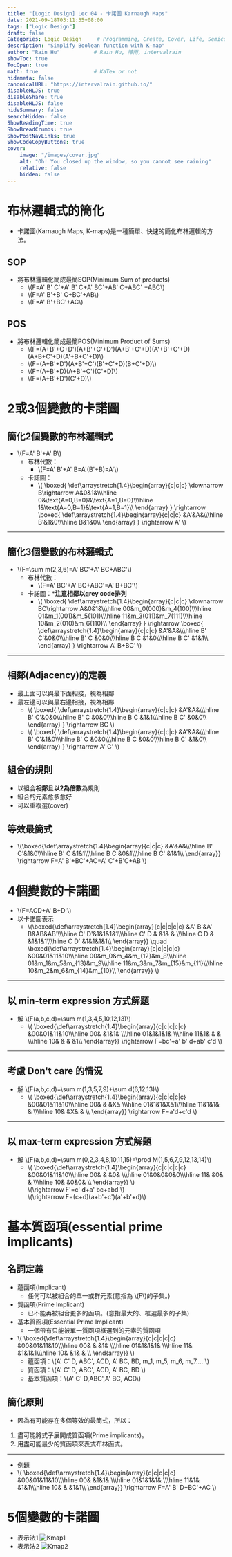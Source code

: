 ```yaml
---
title: "[Logic Design] Lec 04 - 卡諾圖 Karnaugh Maps"
date: 2021-09-18T03:11:35+08:00
tags: ["Logic Design"]
draft: false
Categories: Logic Design     # Programming, Create, Cover, Life, Semiconductor, Leetcode, Logic Design, Daily
description: "Simplify Boolean function with K-map"
author: "Rain Hu"           # Rain Hu, 陣雨, intervalrain
showToc: true
TocOpen: true
math: true                  # KaTex or not
hidemeta: false
canonicalURL: "https://intervalrain.github.io/"
disableHLJS: true
disableShare: true
disableHLJS: false
hideSummary: false
searchHidden: false
ShowReadingTime: true
ShowBreadCrumbs: true
ShowPostNavLinks: true
ShowCodeCopyButtons: true
cover:
    image: "/images/cover.jpg"
    alt: "Oh! You closed up the window, so you cannot see raining"
    relative: false
    hidden: false
---
```

# 布林邏輯式的簡化
+ 卡諾圖(Karnaugh Maps, K-maps)是一種簡單、快速的簡化布林邏輯的方法。
## SOP
+ 將布林邏輯化簡成最簡SOP(Minimum Sum of products)  
    + \\(F=A' B' C'+A' B' C+A' BC'+AB' C+ABC' +ABC\\)
    + \\(F=A' B'+B' C+BC'+AB\\)
    + \\(F=A' B'+BC'+AC\\)
## POS
+ 將布林邏輯化簡成最簡POS(Minimum Product of Sums)  
    + \\(F=(A+B'+C+D')(A+B'+C'+D')(A+B'+C'+D)(A'+B'+C'+D)(A+B+C'+D)(A'+B+C'+D)\\)
    + \\(F=(A+B'+D')(A+B'+C')(B'+C'+D)(B+C'+D)\\)
    + \\(F=(A+B'+D)(A+B'+C')(C'+D)\\)
    + \\(F=(A+B'+D')(C'+D)\\)
# 2或3個變數的卡諾圖
## 簡化2個變數的布林邏輯式
+ \\(F=A' B'+A' B\\)
    + 布林代數：
        + \\(F=A' B'+A' B=A'(B'+B)=A'\\)
    + 卡諾圖：
        + \\(
            \boxed{
                \def\arraystretch{1.4}\begin{array}{c|c|c}
                    \downarrow B\rightarrow A&0&1&\\\\\hline
                    0&\text{A=0,B=0}&\text{A=1,B=0}\\\\\hline
                    1&\text{A=0,B=1}&\text{A=1,B=1}\\\\
                \end{array}
            }
            \rightarrow
            \boxed{
                \def\arraystretch{1.4}\begin{array}{c|c|c}
                    &A'&A&\\\\\hline
                    B'&1&0\\\\\hline
                    B&1&0\\\\
                \end{array}
            }
            \rightarrow
            A'
        \\)
---
## 簡化3個變數的布林邏輯式  
+ \\(F=\sum m(2,3,6)=A' BC'+A' BC+ABC'\\)
    + 布林代數：
        + \\(F=A' BC'+A' BC+ABC'=A' B+BC'\\)
    + 卡諾圖：***注意相鄰以grey code排列**
        + \\(
            \boxed{
                \def\arraystretch{1.4}\begin{array}{c|c|c}
                    \downarrow BC\rightarrow A&0&1&\\\\\hline
                    00&m_0(000)&m_4(100)\\\\\hline
                    01&m_1(001)&m_5(101)\\\\\hline
                    11&m_3(011)&m_7(111)\\\\\hline
                    10&m_2(010)&m_6(110)\\\\
                \end{array}
            }
            \rightarrow
            \boxed{
                \def\arraystretch{1.4}\begin{array}{c|c|c}
                    &A'&A&\\\\\hline
                    B' C'&0&0\\\\\hline
                    B' C &0&0\\\\\hline
                    B C  &1&0\\\\\hline
                    B C' &1&1\\\\
                \end{array}
            }
            \rightarrow
            A' B+BC'
        \\)
---
## 相鄰(Adjacency)的定義
+ 最上面可以與最下面相接，視為相鄰
+ 最左邊可以與最右邊相接，視為相鄰
    + \\(
            \boxed{
                \def\arraystretch{1.4}\begin{array}{c|c|c}
                    &A'&A&\\\\\hline
                    B' C'&0&0\\\\\hline
                    B' C &0&0\\\\\hline
                    B C  &1&1\\\\\hline
                    B C' &0&0\\\\
                \end{array}
            }
            \rightarrow BC
        \\)
    + \\(
            \boxed{
                \def\arraystretch{1.4}\begin{array}{c|c|c}
                    &A'&A&\\\\\hline
                    B' C'&1&0\\\\\hline
                    B' C &0&0\\\\\hline
                    B C  &0&0\\\\\hline
                    B C' &1&0\\\\
                \end{array}
            }
            \rightarrow A' C'
        \\)
## 組合的規則
+ 以組合**相鄰**且**以2為倍數**為規則
+ 組合的元素愈多愈好
+ 可以重複選(cover)
## 等效最簡式
+ \\(\boxed{\def\arraystretch{1.4}\begin{array}{c|c|c}
    &A'&A&\\\\\hline
    B' C'&1&0\\\\\hline
    B' C &1&1\\\\\hline
    B C  &0&1\\\\\hline
    B C' &1&1\\\\
\end{array}}
\rightarrow
F=A' B'+BC'+AC=A' C'+B'C+AB
\\)
# 4個變數的卡諾圖
+ \\(F=ACD+A' B+D'\\)
+ 以卡諾圖表示
    + \\(\boxed{\def\arraystretch{1.4}\begin{array}{c|c|c|c|c}
        &A' B'&A' B&AB&AB'\\\\\hline
        C' D'&1&1&1&1\\\\\hline
        C' D & &1& & \\\\\hline
        C D  & &1&1&1\\\\\hline
        C D' &1&1&1&1\\\\
    \end{array}}
    \quad
    \boxed{\def\arraystretch{1.4}\begin{array}{c|c|c|c|c}
        &00&01&11&10\\\\\hline
        00&m_0&m_4&m_{12}&m_8\\\\\hline
        01&m_1&m_5&m_{13}&m_9\\\\\hline
        11&m_3&m_7&m_{15}&m_{11}\\\\\hline
        10&m_2&m_6&m_{14}&m_{10}\\\\
    \end{array}}
    \\)
---
## 以 min-term expression 方式解題
+ 解 \\(F(a,b,c,d)=\sum m(1,3,4,5,10,12,13)\\)
    + \\(
    \boxed{\def\arraystretch{1.4}\begin{array}{c|c|c|c|c}
        &00&01&11&10\\\\\hline
        00& &1&1& \\\\\hline
        01&1&1&1& \\\\\hline
        11&1& & & \\\\\hline
        10& & & &1\\\\
    \end{array}}
    \rightarrow
    F=bc'+a' b' d+ab' c'd
    \\)
---
## 考慮 Don't care 的情況
+ 解 \\(F(a,b,c,d)=\sum m(1,3,5,7,9)+\sum d(6,12,13)\\)
    + \\(
    \boxed{\def\arraystretch{1.4}\begin{array}{c|c|c|c|c}
        &00&01&11&10\\\\\hline
        00& & &X& \\\\\hline
        01&1&1&X&1\\\\\hline
        11&1&1& & \\\\\hline
        10& &X& & \\\\
    \end{array}}
    \rightarrow
    F=a'd+c'd
    \\)
---
## 以 max-term expression 方式解題
+ 解 \\(F(a,b,c,d)=\sum m(0,2,3,4,8,10,11,15)=\prod M(1,5,6,7,9,12,13,14)\\)
    + \\(
    \boxed{\def\arraystretch{1.4}\begin{array}{c|c|c|c|c}
        &00&01&11&10\\\\\hline
        00& & &0& \\\\\hline
        01&0&0&0&0\\\\\hline
        11& &0& & \\\\\hline
        10& &0&0& \\\\
    \end{array}}
    \\)  
    \\(\rightarrow F'=c' d+a' bc+abd'\\)  
    \\(\rightarrow F=(c+d)(a+b'+c')(a'+b'+d)\\)
# 基本質函項(essential prime implicants)
## 名詞定義
+ 蘊函項(Implicant)
    + 任何可以被組合的單一或群元素(意指為 \\(F\\)的子集。)
+ 質函項(Prime Implicant)
    + 已不能再被組合更多的函項。(意指最大的、框選最多的子集)
+ 基本質函項(Essential Prime Implicant)
    + 一個帶有只能被單一質函項框選到的元素的質函項
+ \\(
    \boxed{\def\arraystretch{1.4}\begin{array}{c|c|c|c|c}
        &00&01&11&10\\\\\hline
        00& & &1& \\\\\hline
        01&1&1&1& \\\\\hline
        11& &1&1&1\\\\\hline
        10& &1& & \\\\
    \end{array}}
\\)
    + 蘊函項：\\(A' C' D, ABC', ACD, A' BC, BD, m_1, m_5, m_6, m_7.... \\)
    + 質函項：\\(A' C' D, ABC', ACD, A' BC, BD \\)
    + 基本質函項：\\(A' C' D,ABC',A' BC, ACD\\)
## 簡化原則
+ 因為有可能存在多個等效的最簡式，所以：
1. 盡可能將式子展開成質函項(Prime implicants)。
2. 用盡可能最少的質函項來表式布林函式。
---
+ 例題
+ \\(
    \boxed{\def\arraystretch{1.4}\begin{array}{c|c|c|c|c}
        &00&01&11&10\\\\\hline
        00& &1&1& \\\\\hline
        01&1&1&1& \\\\\hline
        11&1& &1&1\\\\\hline
        10& & &1&1\\\\
    \end{array}}
    \rightarrow
    F=A' B' D+BC'+AC
\\)
# 5個變數的卡諾圖
+ 表示法1
![Kmap1](/images/LD/Kmap1.png)
+ 表示法2
![Kmap2](/images/LD/Kmap2.png)